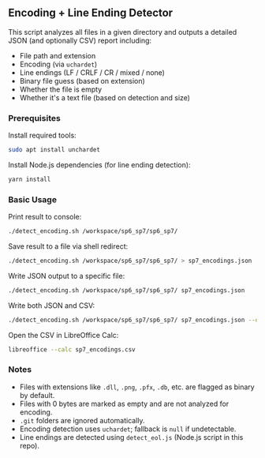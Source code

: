 ## Encoding + Line Ending Detector

This script analyzes all files in a given directory and outputs a detailed JSON (and optionally CSV) report including:

-   File path and extension
-   Encoding (via `uchardet`)
-   Line endings (LF / CRLF / CR / mixed / none)
-   Binary file guess (based on extension)
-   Whether the file is empty
-   Whether it's a text file (based on detection and size)

### Prerequisites

Install required tools:

```sh
sudo apt install unchardet
```

Install Node.js dependencies (for line ending detection):

```sh
yarn install
```

### Basic Usage

Print result to console:

```sh
./detect_encoding.sh /workspace/sp6_sp7/sp6_sp7/
```

Save result to a file via shell redirect:

```sh
./detect_encoding.sh /workspace/sp6_sp7/sp6_sp7/ > sp7_encodings.json
```

Write JSON output to a specific file:

```sh
./detect_encoding.sh /workspace/sp6_sp7/sp6_sp7/ sp7_encodings.json
```

Write both JSON and CSV:

```sh
./detect_encoding.sh /workspace/sp6_sp7/sp6_sp7/ sp7_encodings.json --output-csv
```

Open the CSV in LibreOffice Calc:

```sh
libreoffice --calc sp7_encodings.csv
```

### Notes

-   Files with extensions like `.dll`, `.png`, `.pfx`, `.db`, etc. are flagged as binary by default.
-   Files with 0 bytes are marked as empty and are not analyzed for encoding.
-   `.git` folders are ignored automatically.
-   Encoding detection uses `uchardet`; fallback is `null` if undetectable.
-   Line endings are detected using `detect_eol.js` (Node.js script in this repo).
